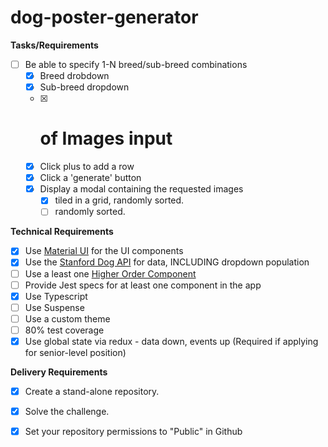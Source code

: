 # dog-poster-generator

**Tasks/Requirements**
- [ ] Be able to specify 1-N breed/sub-breed combinations
    - [x] Breed drobdown
    - [x] Sub-breed dropdown
    - [x] # of Images input    
    - [x] Click plus to add a row
    - [x] Click a 'generate' button
    - [x] Display a modal containing the requested images
        - [x] tiled in a grid, randomly sorted.
        - [ ] randomly sorted.
        
**Technical Requirements**
- [x] Use [Material UI](https://material-ui.com/) for the UI components
- [x] Use the [Stanford Dog API](https://dog.ceo/dog-api/documentation/) for data, INCLUDING dropdown population 
- [ ] Use a least one [Higher Order Component](https://reactjs.org/docs/higher-order-components.html)
- [ ] Provide Jest specs for at least one component in the app
- [x] Use Typescript
- [ ] Use Suspense
- [ ] Use a custom theme
- [ ] 80% test coverage
- [x] Use global state via redux - data down, events up (Required if applying for senior-level position)

**Delivery Requirements**
- [x] Create a stand-alone repository.
- [x] Solve the challenge.
- [x] Set your repository permissions to "Public" in Github

